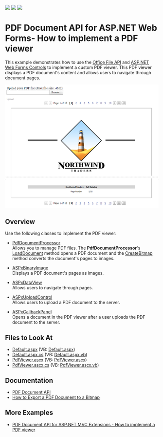 <!-- default badges list -->
![](https://img.shields.io/endpoint?url=https://codecentral.devexpress.com/api/v1/VersionRange/128566705/21.2.3%2B)
[![](https://img.shields.io/badge/Open_in_DevExpress_Support_Center-FF7200?style=flat-square&logo=DevExpress&logoColor=white)](https://supportcenter.devexpress.com/ticket/details/E5095)
[![](https://img.shields.io/badge/📖_How_to_use_DevExpress_Examples-e9f6fc?style=flat-square)](https://docs.devexpress.com/GeneralInformation/403183)
<!-- default badges end -->
# PDF Document API for ASP.NET Web Forms- How to implement a PDF viewer

This example demonstrates how to use the [Office File API](https://docs.devexpress.com/OfficeFileAPI/14911/office-file-api) and [ASP.NET Web Forms Controls](https://docs.devexpress.com/AspNet/7873/aspnet-webforms-controls) to implement a custom PDF viewer. This PDF viewer displays a PDF document's content and allows users to navigate through document pages.

![PDF viewer control](pdf-viewer-control.png)

## Overview

Use the following classes to implement the PDF viewer:

* [PdfDocumentProcessor](https://docs.devexpress.com/OfficeFileAPI/DevExpress.Pdf.PdfDocumentProcessor)  
Allows you to manage PDF files. The **PdfDocumentProcessor**'s [LoadDocument](https://docs.devexpress.com/OfficeFileAPI/DevExpress.Pdf.PdfDocumentProcessor.LoadDocument(System.IO.Stream-System.Boolean)) method opens a PDF document and the [CreateBitmap](https://docs.devexpress.com/OfficeFileAPI/DevExpress.Pdf.PdfDocumentProcessor.CreateBitmap(System.Int32-System.Int32)) method converts the document's pages to images.

* [ASPxBinaryImage](https://docs.devexpress.com/AspNet/11646/components/data-editors/binaryimage)  
Displays a PDF document's pages as images.

* [ASPxDataView](https://docs.devexpress.com/AspNet/8280/components/data-and-image-navigation/dataview)  
Allows users to navigate through pages.

* [ASPxUploadControl](https://docs.devexpress.com/AspNet/8298/components/file-management/file-upload)  
Allows users to upload a PDF document to the server.

* [ASPxCallbackPanel](https://docs.devexpress.com/AspNet/DevExpress.Web.ASPxCallbackPanel)  
Opens a document in the PDF viewer after a user uploads the PDF document to the server.

<!-- default file list -->

## Files to Look At

* [Default.aspx](./CS/E5095/Default.aspx) (VB: [Default.aspx](./VB/E5095/Default.aspx))
* [Default.aspx.cs](./CS/E5095/Default.aspx.cs) (VB: [Default.aspx.vb](./VB/E5095/Default.aspx.vb))
* [PdfViewer.ascx](./CS/E5095/PdfViewer.ascx) (VB: [PdfViewer.ascx](./VB/E5095/PdfViewer.ascx))
* [PdfViewer.ascx.cs](./CS/E5095/PdfViewer.ascx.cs) (VB: [PdfViewer.ascx.vb](./VB/E5095/PdfViewer.ascx.vb))

<!-- default file list end -->

## Documentation

- [PDF Document API](https://docs.devexpress.com/OfficeFileAPI/16491/pdf-document-api)
- [How to Export a PDF Document to a Bitmap](https://docs.devexpress.com/OfficeFileAPI/120344/pdf-document-api/examples/export-a-pdf-document-to-an-image/how-to-export-a-pdf-document-to-a-bitmap)

## More Examples

- [PDF Document API for ASP.NET MVC Extensions - How to implement a PDF viewer](https://www.devexpress.com/Support/Center/p/E5101)
